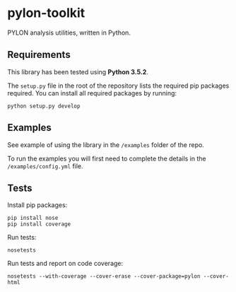 # pylon-toolkit

PYLON analysis utilities, written in Python.

## Requirements

This library has been tested using **Python 3.5.2**.

The `setup.py` file in the root of the repository lists the required pip packages required. You can install all required packages by running:

	python setup.py develop

## Examples

See example of using the library in the `/examples` folder of the repo.

To run the examples you will first need to complete the details in the `/examples/config.yml` file.

## Tests

Install pip packages:

	pip install nose
	pip install coverage

Run tests:

	nosetests

Run tests and report on code coverage:

	nosetests --with-coverage --cover-erase --cover-package=pylon --cover-html